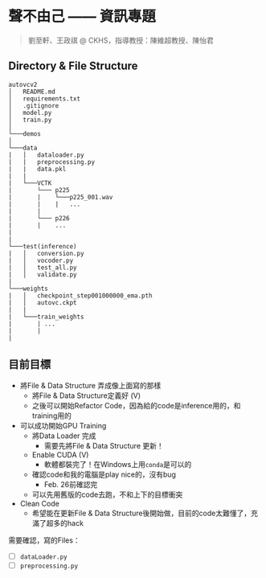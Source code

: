 # 聲不由己 —— 資訊專題
>   劉至軒、王政祺 @ CKHS，指導教授：陳維超教授、陳怡君

## Directory & File Structure
```
autovcv2
│   README.md
│   requirements.txt    
│   .gitignore  
│   model.py
│   train.py  
│   
└───demos
│   
└───data
|   │   dataloader.py
|   |   preprocessing.py
|   |   data.pkl
|   |       
|   └───VCTK
|       └─── p225
|       |    └───p225_001.wav
|       |    |   ...
|       |      
|       └─── p226
|       |    ...
|
|   
└───test(inference)
|   │   conversion.py
|   │   vocoder.py
|   │   test_all.py
|   │   validate.py
|   
└───weights
|   │   checkpoint_step001000000_ema.pth
|   │   autovc.ckpt
|   |
|   └───train_weights
|       | ...
|       |
|    
```

## 目前目標

* 將File & Data Structure 弄成像上面寫的那樣
    * 將File & Data Structure定義好 (V)
    * 之後可以開始Refactor Code，因為給的code是inference用的，和training用的
* 可以成功開始GPU Training
    * 將Data Loader 完成
        * 需要先將File & Data Structure 更新！
    * Enable CUDA (V)
        * 軟體都裝完了！在Windows上用`conda`是可以的
    * 確認code和我的電腦是play nice的，沒有bug 
        * Feb. 26前確認完
    * 可以先用舊版的code去跑，不和上下的目標衝突
* Clean Code 
    * 希望能在更新File & Data Structure後開始做，目前的code太難懂了，充滿了超多的hack


需要確認，寫的Files：

- [ ] `dataLoader.py`
- [ ] `preprocessing.py`
